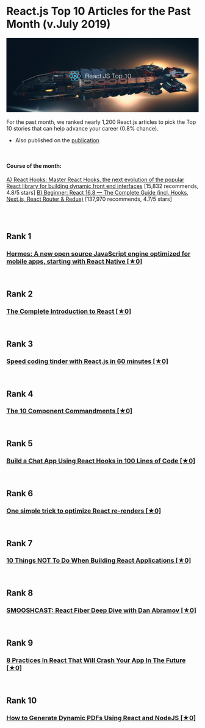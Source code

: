 # React.js Top 10 Articles for the Past Month (v.July 2019)

<img src="react-1907-top10.png" width="800" alt="Mybridge"></a>

For the past month, we ranked nearly 1,200 React.js articles to pick the Top 10 stories that can help advance your career (0.8% chance).
 
* Also published on the [publication](https://medium.com/@Mybridge/react-js-top-10-articles-for-the-past-month-v-july-2019-abca0881bd66)

<br>

#### Course of the month:

[A) React Hooks: Master React Hooks, the next evolution of the popular React library for building dynamic front end interfaces](http://bit.ly/2Z6WqaC?source=post_page---------------------------) [15,832 recommends, 4.8/5 stars]
[B) Beginner: React 16.8 — The Complete Guide (incl. Hooks, Next.js, React Router & Redux)](http://bit.ly/2CKGqkt?source=post_page---------------------------) [137,970 recommends, 4.7/5 stars]

<br>

<br>

## Rank 1
### [Hermes: A new open source JavaScript engine optimized for mobile apps, starting with React Native [★0]](https://code.fb.com/android/hermes?utm_source=mybridge&utm_medium=blog&utm_campaign=read_more)


<br>

## Rank 2
### [The Complete Introduction to React [★0]](https://jscomplete.com/learn/complete-intro-react?utm_source=mybridge&utm_medium=blog&utm_campaign=read_more)


<br>

## Rank 3
### [Speed coding tinder with React.js in 60 minutes [★0]](https://www.youtube.com/watch?v=wLGM04oi_wE&feature=youtu.be?utm_source=mybridge&utm_medium=blog&utm_campaign=read_more)


<br>

## Rank 4
### [The 10 Component Commandments [★0]](https://dev.to/selbekk/the-10-component-commandments-2a7f?utm_source=mybridge&utm_medium=blog&utm_campaign=read_more)


<br>

## Rank 5
### [Build a Chat App Using React Hooks in 100 Lines of Code [★0]](https://css-tricks.com/build-a-chat-app-using-react-hooks-in-100-lines-of-code?utm_source=mybridge&utm_medium=blog&utm_campaign=read_more)


<br>

## Rank 6
### [One simple trick to optimize React re-renders [★0]](https://kentcdodds.com/blog/optimize-react-re-renders?utm_source=mybridge&utm_medium=blog&utm_campaign=read_more)


<br>

## Rank 7
### [10 Things NOT To Do When Building React Applications [★0]](https://dev.to/jsmanifest/10-things-not-to-do-when-building-react-applications-58a7?utm_source=mybridge&utm_medium=blog&utm_campaign=read_more)


<br>

## Rank 8
### [SMOOSHCAST: React Fiber Deep Dive with Dan Abramov [★0]](https://www.youtube.com/watch?v=aS41Y_eyNrU?utm_source=mybridge&utm_medium=blog&utm_campaign=read_more)


<br>

## Rank 9
### [8 Practices In React That Will Crash Your App In The Future [★0]](https://dev.to/jsmanifest/8-practices-in-react-that-will-crash-your-app-in-the-future-2le5?utm_source=mybridge&utm_medium=blog&utm_campaign=read_more)


<br>

## Rank 10
### [How to Generate Dynamic PDFs Using React and NodeJS [★0]](https://www.freecodecamp.org/news/how-to-generate-dynamic-pdfs-using-react-and-nodejs-eac9e9cb4dde?utm_source=mybridge&utm_medium=blog&utm_campaign=read_more)


                    
